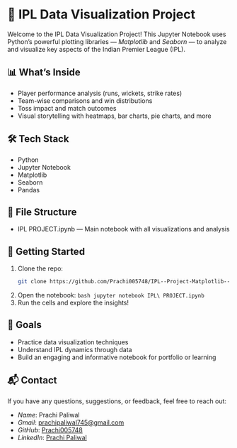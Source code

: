 # 🏏 IPL Data Visualization Project

Welcome to the IPL Data Visualization Project! This Jupyter Notebook uses Python’s powerful plotting libraries — *Matplotlib* and *Seaborn* — to analyze and visualize key aspects of the Indian Premier League (IPL).

## 📊 What’s Inside

- Player performance analysis (runs, wickets, strike rates)
- Team-wise comparisons and win distributions
- Toss impact and match outcomes
- Visual storytelling with heatmaps, bar charts, pie charts, and more

## 🛠 Tech Stack

- Python
- Jupyter Notebook
- Matplotlib
- Seaborn
- Pandas

## 📁 File Structure

- IPL PROJECT.ipynb — Main notebook with all visualizations and analysis

## 🚀 Getting Started

1. Clone the repo:
   ```bash
   git clone https://github.com/Prachi005748/IPL--Project-Matplotlib---Seaborn.git

2. Open the notebook:
   `bash
   jupyter notebook IPL\ PROJECT.ipynb
   `
3. Run the cells and explore the insights!

## 🎯 Goals

- Practice data visualization techniques
- Understand IPL dynamics through data
- Build an engaging and informative notebook for portfolio or learning

## 📬 Contact  

If you have any questions, suggestions, or feedback, feel free to reach out:  

- *Name*: Prachi Paliwal
- *Gmail*: prachipaliwal745@gmail.com 
- *GitHub*: [Prachi005748](https://github.com/Prachi005748)  
- *LinkedIn*: [Prachi Paliwal](https://www.linkedin.com/in/prachi-paliwal-799126268/)  
